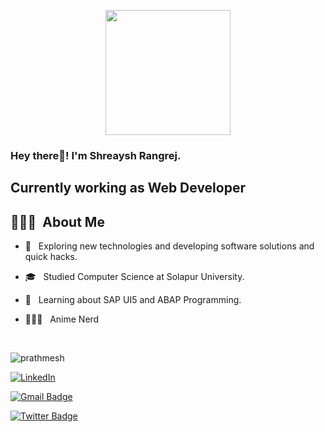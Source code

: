 <p align="center">

<img src="https://github.com/thompsonemerson/thompsonemerson/raw/master/cover-thompson.png" height="200"/>

</p>

<h3> Hey there👋! I'm Shreaysh Rangrej.</h2>

<h2> Currently working as Web Developer </h2>

##  👨🏻‍💻 &nbsp;About Me

- 🤔 &nbsp; Exploring new technologies and developing software solutions and quick hacks.

- 🎓 &nbsp; Studied Computer Science at Solapur University.

- 💼 &nbsp; Learning about SAP UI5 and ABAP Programming.

- 👨🏻‍💻 &nbsp; Anime Nerd

<br>

<p align="left"> <img src="https://komarev.com/ghpvc/?username=shreyashrangrej&label=Profile%20views&color=0e75b6&style=flat" alt="prathmesh" /> </p>

[![LinkedIn](https://img.shields.io/badge/-Shreyash%20Rangrej-blue?style=plastic&logo=linkedin&logoColor=white&link=https://www.linkedin.com/in/prathmesh-jadhav-4933ab172/)](https://www.linkedin.com/in/shreyash-rangrej-540376170/)

[![Gmail Badge](https://img.shields.io/badge/-ShreyashRangrej-c14438?style=flat-square&logo=Gmail&logoColor=white&link=mailto:prajadhav1243@gmail.com)](mailto:shreyashrangrej2000@gmail.com)

[![Twitter Badge](https://img.shields.io/badge/-@ShreyashRangrej-1ca0f1?style=flat-square&labelColor=1ca0f1&logo=twitter&logoColor=white&link=https://twitter.com/ShreyashRangrej)](https://twitter.com/ShreyashRangrej)
